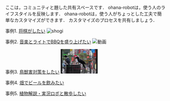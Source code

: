ここは，コミュニティと題した共有スペースです．
ohana-robotは，使う人のライフスタイルを反映します．
ohana-robotは，使う人がちょっとした工夫で簡単なカスタマイズができます．
カスタマイズのプロセスを共有しましょう．

事例1. [将棋がしたい](examples/1.shogi/README.md)
![shogi](examples/1.shogi/img/IMG_3730.PNG)

事例2. [音楽とライトでBBQを盛り上げたい](examples/2.BBQ/README.md)
 <img src="examples/2.BBQ/img/video.gif" alt="動画" style="width: 50%;">
 
事例3. [鳥獣害対策をしたい](examples/3.WildlifePestControl/README.md)
<img src="examples/3.WildlifePestControl/img/crow.png" alt="画像1" style="width: 23%; height: auto; max-height: 200px;">

事例4. [畑でビールを飲みたい](examples/4.Beer/README.md)


事例5. [植物解説・実況ロボと散歩したい](examples/5.PlantWalking/README.md)

